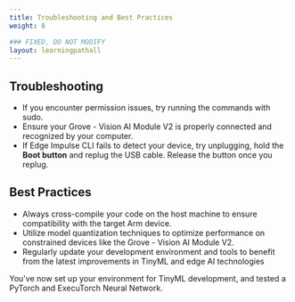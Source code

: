 ```yaml
---
title: Troubleshooting and Best Practices
weight: 8

### FIXED, DO NOT MODIFY
layout: learningpathall
---
```

## Troubleshooting
- If you encounter permission issues, try running the commands with sudo.
- Ensure your Grove - Vision AI Module V2 is properly connected and recognized by your computer.
- If Edge Impulse CLI fails to detect your device, try unplugging, hold the **Boot button** and replug the USB cable. Release the button once you replug.

## Best Practices
- Always cross-compile your code on the host machine to ensure compatibility with the target Arm device.
- Utilize model quantization techniques to optimize performance on constrained devices like the Grove - Vision AI Module V2.
- Regularly update your development environment and tools to benefit from the latest improvements in TinyML and edge AI technologies

You've now set up your environment for TinyML development, and tested a PyTorch and ExecuTorch Neural Network.